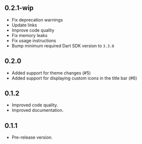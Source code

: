 ## 0.2.1-wip

- Fix deprecation warnings
- Update links
- Improve code quality
- Fix memory leaks
- Fix usage instructions
- Bump minimum required Dart SDK version to `3.3.0`

## 0.2.0

- Added support for theme changes (#5)
- Added support for displaying custom icons in the title bar (#6)

## 0.1.2

- Improved code quality.
- Improved documentation.

## 0.1.1

- Pre-release version.
